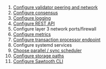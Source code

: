 1. [Configure validator peering and network](./1_configure_validator_peering_and_network/README.md)
2. [Configure consensus](./2_configure_consensus/README.md)
3. [Configure logging](./3_configure_logging/README.md)
4. [Configure REST API](./4_configure_rest-api/README.md)
5. Configure layer 3 network ports/firewall
6. [Configure metrics](./6_configure_metrics/README.md)
7. [Configure transaction processor endpoint](./7_configure_transaction_processor_endpoint/README.md)
8. Configure systemd services
9. [Choose parallel / sync scheduler](./9_choose_parallel_sync_scheduler/README.md)
10. [Configure storage paths](./10_configure_storage_path/README.md)
11. [Configure Sawtooth CLI](./11_configure_sawtooth_cli/README.md)